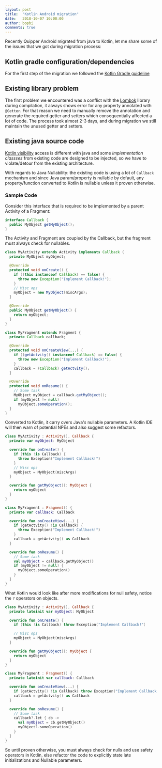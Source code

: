 ```yaml
---
layout: post
title:  "Kotlin Android migration"
date:   2018-10-07 10:00:00
author: bopbi
comments: true
---
```


Recently Quipper Android migrated from java to Kotlin, let me share some of the issues that we got during migration process:

## Kotlin gradle configuration/dependencies
For the first step of the migration we followed the [Kotlin Gradle guideline](https://kotlinlang.org/docs/reference/using-gradle.html)

## Existing library problem
The first problem we encountered was a conflict with the [Lombok](https://projectlombok.org/) library during compilation, it always shows error for any property annotated with ```@Getter```. For that reason we need to manually remove the annotation and generate the required getter and setters which consequentially affected a lot of code. The process took almost 2-3 days, and during migration we still maintain the unused getter and setters.

## Existing java source code
[Kotlin visibility](https://kotlinlang.org/docs/reference/visibility-modifiers.html) access is different with java and some *implementation classses* from existing code are designed to be injected, so we have to violate/detour from the existing architecture.

With regards to Java Nullability: the existing code is using a lot of ```Callback``` mechanism and since Java param/property is nullable by default, any property/function converted to Kotlin is nullable unless it proven otherwise.


### Sample Code

Consider this interface that is required to be implemented by a parent Activity of a Fragment:

```java
interface Callback {
  public MyObject getMyObject();
}
```

The Activity and Fragment are coupled by the Callback, but the fragment must always check for nullables.

```java
class MyActivity extends Activity implements Callback {
  private MyObject myObject;

  @Override
  protected void onCreate() {
    if ((this instanceof Callback) == false) {
      throw new Exception("Implement Callback!");
    } 
    // Misc ops
    myObject = new MyObject(miscArgs);
  }

  @Override
  public MyObject getMyObject() {
    return myObject;
  }
}

class MyFragment extends Fragment {
  private Callback callback;

  @Override
  protected void onCreateView(...) {
    if ((getActvity() instanceof Callback) == false) {
      throw new Exception("Implement Callback!");
    }
    callback = (Callback) getActvity();
  }

  @Override
  protected void onResume() {
    // Some task
    MyObject myObject = callback.getMyObject();
    if (myObject != null)
      myObject.someOperation();
  }
}

```

Converted to Kotlin, it carry overs Java's nullable parameters. A Kotlin IDE will then warn of potential NPEs and also suggest some refactors.

```kotlin
class MyActivity : Activity(), Callback {
  private var myObject: MyObject

  override fun onCreate() {
    if (this !is Callback) {
      throw Exception("Implement Callback!")
    }
    // Misc ops
    myObject = MyObject(miscArgs)
  }

  override fun getMyObject(): MyObject {
    return myObject
  }
}

class MyFragment : Fragment() {
  private var callback: Callback

  override fun onCreateView(...) {
    if (getActvity() !is Callback) {
      throw Exception("Implement Callback!")
    }
    callback = getActvity() as Callback
  }

  override fun onResume() {
    // Some task
    val myObject = callback.getMyObject()
    if (myObject != null) {
      myObject.someOperation()
    }
  }
}

```

What Kotlin would look like after more modifications for null safety, notice the `?` operators on objects.

```kotlin
class MyActivity : Activity(), Callback {
  private lateinit var myObject: MyObject

  override fun onCreate() {
    if (this !is Callback) throw Exception("Implement Callback!")

    // Misc ops
    myObject = MyObject(miscArgs)
  }

  override fun getMyObject(): MyObject {
    return myObject
  }
}

class MyFragment : Fragment() {
  private lateinit var callback: Callback

  override fun onCreateView(...) {
    if (getActvity() !is Callback) throw Exception("Implement Callback!")
    callback = getActvity() as Callback
  }

  override fun onResume() {
    // Some task
    callback?.let { cb -> 
      val myObject = cb.getMyObject()
      myObject?.someOperation()
    }
  }
}
```

So until proven otherwise, you must always check for nulls and use safety operators in Kotlin, else refactor the code to explicitly state late initializations and Nullable parameters.
